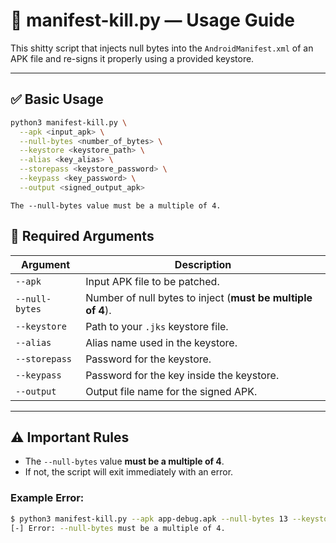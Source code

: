 
# 📄 manifest-kill.py — Usage Guide

This shitty script that injects null bytes into the `AndroidManifest.xml` of an APK file and re-signs it properly using a provided keystore. 

---

## ✅ Basic Usage

```bash
python3 manifest-kill.py \
  --apk <input_apk> \
  --null-bytes <number_of_bytes> \
  --keystore <keystore_path> \
  --alias <key_alias> \
  --storepass <keystore_password> \
  --keypass <key_password> \
  --output <signed_output_apk>
```

    The --null-bytes value must be a multiple of 4.
## 🔧 Required Arguments

| Argument        | Description                                       |
|----------------|---------------------------------------------------|
| `--apk`        | Input APK file to be patched.                     |
| `--null-bytes` | Number of null bytes to inject (**must be multiple of 4**). |
| `--keystore`   | Path to your `.jks` keystore file.                |
| `--alias`      | Alias name used in the keystore.                  |
| `--storepass`  | Password for the keystore.                        |
| `--keypass`    | Password for the key inside the keystore.         |
| `--output`     | Output file name for the signed APK.              |

---

## ⚠️ Important Rules

- The `--null-bytes` value **must be a multiple of 4**.  
- If not, the script will exit immediately with an error.

### Example Error:

```bash
$ python3 manifest-kill.py --apk app-debug.apk --null-bytes 13 --keystore my-release-key.jks --alias myalias --storepass ad2001 --keypass ad2001 --output final.apk
[-] Error: --null-bytes must be a multiple of 4.
